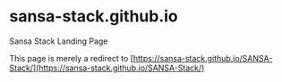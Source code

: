 # sansa-stack.github.io
Sansa Stack Landing Page

This page is merely a redirect to [https://sansa-stack.github.io/SANSA-Stack/](https://sansa-stack.github.io/SANSA-Stack/)
